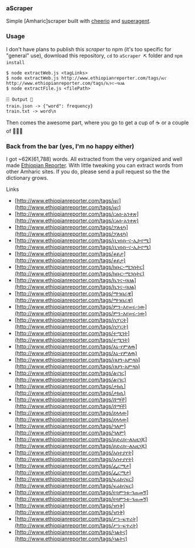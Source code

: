 ### aScraper
Simple [Amharic]scraper built with [cheerio](https://github.com/cheeriojs/cheerio) and [superagent](https://github.com/visionmedia/superagent).

### Usage
I don't have plans to publish this *scraper* to npm (it's too specific for "general" use), download this repository, `cd` to `aScraper ⛏` folder and `npm install`

```shell
$ node extractWeb.js <tagLinks>
$ node extractWeb.js http://www.ethiopianreporter.com/tags/ዜና http://www.ethiopianreporter.com/tags/ኪንና-ባህል
$ node extractFile.js <filePath>
```

```
🗄 Output 🎉
train.json -> {"word": frequency}
train.txt -> word\n
```

Then comes the awesome part, where you go to get a cup of ☕️ or a couple of 🍺🍺🍺

### Back from the bar (yes, I'm no happy either)
I got ~62K(61,788) words. All extracted from the very organized and well made [Ethiopian Reporter](http://www.ethiopianreporter.com). With little tweaking you can extract words from other Amharic sites. If you do, please send a pull request so the the dictionary grows.

Links
- [http://www.ethiopianreporter.com/tags/ዜና](http://www.ethiopianreporter.com/tags/ዜና)
- [http://www.ethiopianreporter.com/tags/ርዕሰ-አንቀጽ](http://www.ethiopianreporter.com/tags/ርዕሰ-አንቀጽ)
- [http://www.ethiopianreporter.com/tags/ፓለቲካ](http://www.ethiopianreporter.com/tags/ፓለቲካ)
- [http://www.ethiopianreporter.com/tags/ቢዝነስ-ና-ኢኮኖሚ](http://www.ethiopianreporter.com/tags/ቢዝነስ-ና-ኢኮኖሚ)
- [http://www.ethiopianreporter.com/tags/ቆይታ](http://www.ethiopianreporter.com/tags/ቆይታ)
- [http://www.ethiopianreporter.com/tags/ክቡር-ሚንስትር](http://www.ethiopianreporter.com/tags/ክቡር-ሚንስትር)
- [http://www.ethiopianreporter.com/tags/ኪንና-ባህል](http://www.ethiopianreporter.com/tags/ኪንና-ባህል)
- [http://www.ethiopianreporter.com/tags/ማኅበራዊ](http://www.ethiopianreporter.com/tags/ማኅበራዊ)
- [http://www.ethiopianreporter.com/tags/ምን-እየሠሩ-ነው](http://www.ethiopianreporter.com/tags/ምን-እየሠሩ-ነው)
- [http://www.ethiopianreporter.com/tags/ስፓርት](http://www.ethiopianreporter.com/tags/ስፓርት)
- [http://www.ethiopianreporter.com/tags/ተሟገት](http://www.ethiopianreporter.com/tags/ተሟገት)
- [http://www.ethiopianreporter.com/tags/እኔ-የምለዉ](http://www.ethiopianreporter.com/tags/እኔ-የምለዉ)
- [http://www.ethiopianreporter.com/tags/በህግ-አምላክ](http://www.ethiopianreporter.com/tags/በህግ-አምላክ)
- [http://www.ethiopianreporter.com/tags/ልናገር](http://www.ethiopianreporter.com/tags/ልናገር)
- [http://www.ethiopianreporter.com/tags/ታክሲ](http://www.ethiopianreporter.com/tags/ታክሲ)
- [http://www.ethiopianreporter.com/tags/ሸማች](http://www.ethiopianreporter.com/tags/ሸማች)
- [http://www.ethiopianreporter.com/tags/ደላላው](http://www.ethiopianreporter.com/tags/ደላላው)
- [http://www.ethiopianreporter.com/tags/ዓለም](http://www.ethiopianreporter.com/tags/ዓለም)
- [http://www.ethiopianreporter.com/tags/ይድረስ፡-ለአዘጋጁ](http://www.ethiopianreporter.com/tags/ይድረስ፡-ለአዘጋጁ)
- [http://www.ethiopianreporter.com/tags/አስተያየት](http://www.ethiopianreporter.com/tags/አስተያየት)
- [http://www.ethiopianreporter.com/tags/ፌርማታ](http://www.ethiopianreporter.com/tags/ፌርማታ)
- [http://www.ethiopianreporter.com/tags/ፍሬከናፍር](http://www.ethiopianreporter.com/tags/ፍሬከናፍር)
- [http://www.ethiopianreporter.com/tags/የሳምንቱ-ገጠመኝ](http://www.ethiopianreporter.com/tags/የሳምንቱ-ገጠመኝ)
- [http://www.ethiopianreporter.com/tags/ዝንቅ](http://www.ethiopianreporter.com/tags/ዝንቅ)
- [http://www.ethiopianreporter.com/tags/ሥነ-ፍጥረት](http://www.ethiopianreporter.com/tags/ሥነ-ፍጥረት)
- [http://www.ethiopianreporter.com/tags/ባልትና](http://www.ethiopianreporter.com/tags/ባልትና)
